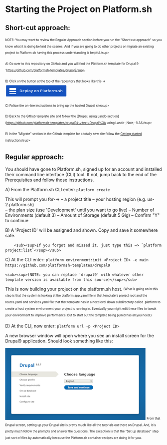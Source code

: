 # Starting the Project on Platform.sh 

## Short-cut approach:

<sub><sup>NOTE: You may want to review the Regular Approach section before you run the "Short-cut approach" so you know what it is doing behind the scenes.  And if you are going to do other projects or migrate an existing project to Platform.sh having this process understanding is helpful./sup></sub>


<sub><sup>A) Go over to this repository on GitHub and you will find the Platform.sh template for Drupal 9 `https://github.com/platformsh-templates/drupal9/sup></sub>
	
<sub><sup>B) Click on the button at the top of the repository that looks like this -></sup></sub><img src="../cicd/captures/deployonplatformbutton.png"  width="200" height="40">	

<sub><sup>C) Follow the on-line instructions to bring up the hosted Drupal site/sup></sub>	
	
<sub><sup>D) Back to the Github template site and follow the [Drupal: using Lando section](https://github.com/platformsh-templates/drupal9#:~:text=Drupal%3A using Lando-,Note,-%3A)/sup></sub>
	
<sub><sup>E) In the "Migrate" section in the Github template for a totally new site follow the [Getting started instructions](https://github.com/platformsh-templates/drupal9#getting-started-1)/sup></sub>
	

## Regular approach: 

You should have gone to Platform.sh, signed up for an account and installed their command line interface (CLI) tool. If not, jump back to the end of the Prerequisites and follow those instructions.

A) From the Platform.sh CLI enter: `platform create`

This will prompt you for-→ 
				– a project title
				– your hosting region (e.g. us-2.platform.sh)		
				– the plan size (use 'Development' until you want to go live)
				– Number of Environments (default 3)
				– Amount of Storage (default 5 Gig)
				– Confirm "Y" to continue

B) A 'Project ID' will be assigned and shown.  Copy and save it somewhere safe.

		<sub><sup>If you forgot and missed it, just type this –> `platform project:list`</sup></sub>

C) At the CLI enter:
   `platform environment:init <Project ID> -e main https://github.com/platformsh-templates/drupal9`

	<sub><sup>(NOTE: you can replace 'drupal9' with whatever other template version is available from this source)</sup></sub>

This is now building your project on the platform.sh host.  <sub><sup>(What is going on in this step is that the system is looking at the platform.app.yaml file in that template's project root and the routes.yaml and services.yaml file that that template has in a next level down subdirectory called .platform to create a host system environment your project is running in.  Eventually you might edit these files to tweak your environment to improve performance.  But to start out the template being pulled has all you need.)</sup></sub>

D) At the CLI, now enter:   `platform url -p <Project ID>`

A new browser window will open where you see an install screen for the Drupal9 application. Should look something like this:

<img src="../cicd/captures/drupalinstall3.png"  width="450">
<sub><sup>From that Drupal screen, setting up your Drupal site is pretty much like all the tutorials out there on Drupal. And, it is pretty much follow the prompts and answer the questions.  The exception is that the "Set up database" step just sort of flies by automatically because the Platform.sh container recipes are doing it for you.</sup></sub>

